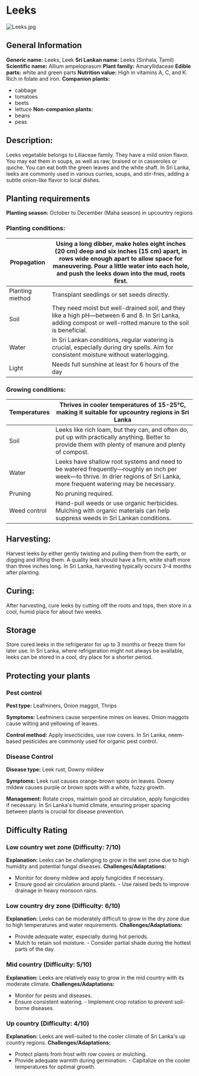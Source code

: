 # Leeks
![Leeks.jpg](../../assets/images/Leeks.jpg "By Raysonho @ Open Grid Scheduler / Grid Engine - Own work, CC0, https://commons.wikimedia.org/w/index.php?curid=41497868")

## General Information
**Generic name:** Leeks, Leek
**Sri Lankan name:** Leeks (Sinhala, Tamil)
**Scientific name:** Allium ampeloprasum
**Plant family:** <update>Amaryllidaceae<update>
**Edible parts:** white and green parts
**Nutrition value:** <update>High in vitamins A, C, and K. Rich in folate and iron.</update>
**Companion plants:**
- cabbage
- tomatoes
- beets
- lettuce
**Non-companion plants:**
- beans
- peas

## Description:
Leeks vegetable belongs to Liliaceae family. They have a mild onion flavor. You may eat them in soups, as well as raw, braised or in casseroles or quiche. You can eat both the green leaves and the white shaft. <update>In Sri Lanka, leeks are commonly used in various curries, soups, and stir-fries, adding a subtle onion-like flavor to local dishes.</update>

## Planting requirements
**Planting season:** <update>October to December (Maha season) in upcountry regions</update>

### Planting conditions:
| **Propagation** | Using a long dibber, make holes eight inches (20 cm) deep and six inches (15 cm) apart, in rows wide enough apart to allow space for maneuvering. Pour a little water into each hole, and push the leeks down into the mud, roots first. |
|----|----|
| Planting method | Transplant seedlings or set seeds directly.
| Soil | They need moist but well-drained soil, and they like a high pH—between 6 and 8. <update>In Sri Lanka, adding compost or well-rotted manure to the soil is beneficial.</update>
| Water | <update>In Sri Lankan conditions, regular watering is crucial, especially during dry spells. Aim for consistent moisture without waterlogging.</update>
| Light | Needs full sunshine at least for 6 hours of the day

### Growing conditions:

| **Temperatures** | <update>Thrives in cooler temperatures of 15-25°C, making it suitable for upcountry regions in Sri Lanka</update>
|----|----|
| Soil | Leeks like rich loam, but they can, and often do, put up with practically anything. Better to provide them with plenty of manure and plenty of compost.
| Water | Leeks have shallow root systems and need to be watered frequently—roughly an inch per week—to thrive. <update>In drier regions of Sri Lanka, more frequent watering may be necessary.</update>
| Pruning | No pruning required.
| Weed control | Hand-pull weeds or use organic herbicides. <update>Mulching with organic materials can help suppress weeds in Sri Lankan conditions.</update>

## Harvesting:
Harvest leeks by either gently twisting and pulling them from the earth, or digging and lifting them. A quality leek should have a firm, white shaft more than three inches long. <update>In Sri Lanka, harvesting typically occurs 3-4 months after planting.</update>

## Curing:
<update>After harvesting, cure leeks by cutting off the roots and tops, then store in a cool, humid place for about two weeks.</update>

## Storage
Store cured leeks in the refrigerator for up to 3 months or freeze them for later use. <update>In Sri Lanka, where refrigeration might not always be available, leeks can be stored in a cool, dry place for a shorter period.</update>

## Protecting your plants
### Pest control
**Pest type:** Leafminers, Onion maggot, Thrips

**Symptoms:** <update>Leafminers cause serpentine mines on leaves. Onion maggots cause wilting and yellowing of leaves.</update>

**Control method:** Apply insecticides, use row covers. <update>In Sri Lanka, neem-based pesticides are commonly used for organic pest control.</update>

### Disease Control
**Disease type:** Leek rust, Downy mildew

**Symptoms:** Leek rust causes orange-brown spots on leaves. Downy mildew causes purple or brown spots with a white, fuzzy growth.

**Management:** Rotate crops, maintain good air circulation, apply fungicides if necessary. <update>In Sri Lanka's humid climate, ensuring proper spacing between plants is crucial for disease prevention.</update>

## Difficulty Rating
### Low country wet zone (Difficulty: 7/10)
**Explanation:** Leeks can be challenging to grow in the wet zone due to high humidity and potential fungal diseases.
**Challenges/Adaptations:**
- Monitor for downy mildew and apply fungicides if necessary.
- Ensure good air circulation around plants.
<update>- Use raised beds to improve drainage in heavy monsoon rains.</update>

### Low country dry zone (Difficulty: 6/10)
**Explanation:** Leeks can be moderately difficult to grow in the dry zone due to high temperatures and water requirements.
**Challenges/Adaptations:**
- Provide adequate water, especially during hot periods.
- Mulch to retain soil moisture.
<update>- Consider partial shade during the hottest parts of the day.</update>

### Mid country (Difficulty: 5/10)
**Explanation:** Leeks are relatively easy to grow in the mid country with its moderate climate.
**Challenges/Adaptations:**
- Monitor for pests and diseases.
- Ensure consistent watering.
<update>- Implement crop rotation to prevent soil-borne diseases.</update>

### Up country (Difficulty: 4/10)
**Explanation:** <update>Leeks are well-suited to the cooler climate of Sri Lanka's up country regions.</update>
**Challenges/Adaptations:**
- Protect plants from frost with row covers or mulching.
- Provide adequate warmth during germination.
<update>- Capitalize on the cooler temperatures for optimal growth.</update>